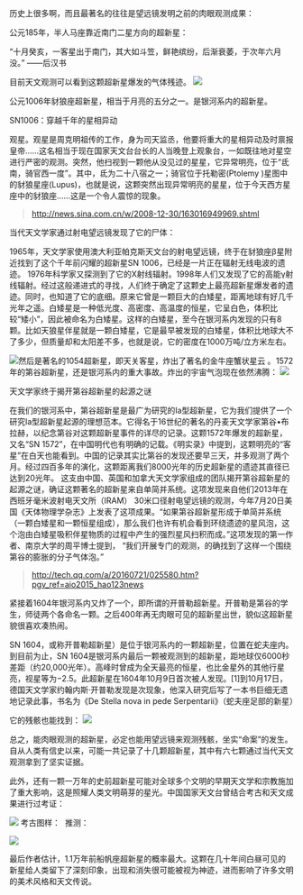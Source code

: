历史上很多啊，而且最著名的往往是望远镜发明之前的肉眼观测成果：

公元185年，半人马座靠近南门二星方向的超新星：

“十月癸亥，一客星出于南门，其大如斗笠，鲜艳缤纷，后渐衰萎，于次年六月没。” ——后汉书

目前天文观测可以看到这颗超新星爆发的气体残迹。
![](http://public.iwangpo.com/FjIW3_McNXlHSsfNKJ4QodPD_cKV.jpg?imageView2/2/w/600)

公元1006年豺狼座超新星，相当于月亮的五分之一。是银河系内的超新星。

SN1006：穿越千年的星相异动

观星。观星是周克明祖传的工作，身为司天监丞，他要将重大的星相异动及时禀报皇帝……这名相当于现在国家天文台台长的人当晚登上观象台，一如既往地对星空进行严密的观测。突然，他扫视到一颗他从没见过的星星，它异常明亮，位于“氐南，骑官西一度”。其中，氐为二十八宿之一；骑官位于托勒密(Ptolemy )星图中的豺狼星座(Lupus)，也就是说，这颗突然出现异常明亮的星星，位于今天西方星座中的豺狼座……这是一个令人震惊的现象。

> http://news.sina.com.cn/w/2008-12-30/163016949969.shtml

当代天文学家通过射电望远镜发现了它的尸体：

1965年，天文学家使用澳大利亚帕克斯天文台的射电望远镜，终于在豺狼座β星附近找到了这个千年前闪耀的超新星SN 1006，已经是一片正在辐射无线电波的遗迹。 1976年科学家又探测到了它的X射线辐射。1998年人们又发现了它的高能γ射线辐射。经过这般递进式的寻找，人们终于确定了这颗史上最亮超新星爆发者的遗迹。同时，也知道了它的底细。原来它曾是一颗巨大的白矮星，距离地球有好几千光年之遥。白矮星是一种低光度、高密度、高温度的恒星，它呈白色，体积比较“矮小”，因此被命名为白矮星。这样的白矮星，至今在银河系内发现的只有8颗。比如天狼星伴星就是一颗白矮星，它是最早被发现的白矮星，体积比地球大不了多少，但质量却和太阳差不多，也就是说，它的密度在1000万吨/立方米左右。

![](http://public.iwangpo.com/FmJYkUUHQHsvrZES5918_ZH9myp9.jpg?imageView2/2/w/600)然后是著名的1054超新星，即天关客星，炸出了著名的金牛座蟹状星云 。![](data:image/gif;base64,iVBORw0KGgoAAAANSUhEUgAAAAEAAAABCAYAAAAfFcSJAAAADUlEQVQImWNgYGBgAAAABQABh6FO1AAAAABJRU5ErkJggg==)1572年的第谷超新星，还是银河系内的重大事故。炸出的宇宙气泡现在依然沸腾：
![](http://public.iwangpo.com/FrQ2fNIuNMYMij_XY4MKDRipFphO.jpg?imageView2/2/w/600)

天文学家终于揭开第谷超新星的起源之谜

在我们的银河系中，第谷超新星是最广为研究的Ia型超新星，它为我们提供了一个研究Ia型超新星起源的理想范本。它得名于16世纪的著名的丹麦天文学家第谷•布拉赫，以纪念第谷对这颗超新星事件的详尽的记录。这颗1572年爆发的超新星，又名“SN 1572”，在中国明代也有明确的记载。《明实录》中提到，这颗明亮的“客星”在白天也能看到。中国的记录其实比第谷的发现还要早三天，并多观测了两个月。经过四百多年的演化，这颗距离我们8000光年的历史超新星的遗迹其直径已达到20光年。 这支由中国、英国和加拿大天文学家组成的团队揭开第谷超新星的起源之谜，确证这颗著名的超新星来自单简并系统。这项发现来自他们2013年在西班牙毫米波射电天文所（IRAM） 30米口径射电望远镜的观测，今年7月20日美国《天体物理学杂志》上发表了这项成果。“如果第谷超新星形成于单简并系统（一颗白矮星和一颗恒星组成），那么我们也许有机会看到环绕遗迹的星风泡，这个泡由白矮星吸积伴星物质的过程中产生的强烈星风扫积而成。”这项发现的第一作者、南京大学的周平博士提到， “我们开展专门的观测，的确找到了这样一个围绕第谷的膨胀的分子气体泡。”

> http://tech.qq.com/a/20160721/025580.htm?pgv_ref=aio2015_hao123news

紧接着1604年银河系内又炸了一个，即所谓的开普勒超新星。开普勒是第谷的学生，师徒两个各命名一颗。之后400年再无肉眼可见的超新星出世，貌似这超新星貌很喜欢凑热闹。

SN 1604，或称开普勒超新星）是位于银河系内的一颗超新星，位置在蛇夫座内。到目前为止，SN 1604是银河系内最后一颗被观测到的超新星，距地球仅6000秒差距（约20,000光年）。高峰时曾成为全天最亮的恒星，也比金星外的其他行星亮，视星等为−2.5。此超新星在1604年10月9日首次被人发现。[1]到10月17日，德国天文学家约翰内斯·开普勒发现是次现象，他深入研究后写了一本书巨细无遗地记录此事，书名为《De Stella nova in pede Serpentarii》（蛇夫座足部的新星）

它的残骸也能找到：
![](http://public.iwangpo.com/Fr0--BMb9_KWLwabfptAMWTqy4aD.jpg?imageView2/2/w/600)

总之，能肉眼观测的超新星，必定也能用望远镜来观测残骸，坐实“命案”的发生。自从人类有信史以来，可能一共记录了十几颗超新星，其中有六七颗通过当代天文观测拿到了坚实证据。

此外，还有一颗一万年的史前超新星可能对全球多个文明的早期天文学和宗教施加了重大影响，这是照耀人类文明萌芽的星光。中国国家天文台曾结合考古和天文成果进行过考证：

![](http://public.iwangpo.com/FujPi0hudHRnlY21xjuGCiAJMSG1.jpg?imageView2/2/w/600)
考古图样：
![](data:image/gif;base64,iVBORw0KGgoAAAANSUhEUgAAAAEAAAABCAYAAAAfFcSJAAAADUlEQVQImWNgYGBgAAAABQABh6FO1AAAAABJRU5ErkJggg==)
推测：

![](http://public.iwangpo.com/FkMYZlI1OlhL9EJ9UCqnrqet3_9M.jpg?imageView2/2/w/600)

最后作者估计，1.1万年前船帆座超新星的概率最大。这颗在几十年间白昼可见的新星给人类留下了深刻印象，出现和消失很可能被视为神迹，进而影响了许多文明的美术风格和天文传说。
![](data:image/gif;base64,iVBORw0KGgoAAAANSUhEUgAAAAEAAAABCAYAAAAfFcSJAAAADUlEQVQImWNgYGBgAAAABQABh6FO1AAAAABJRU5ErkJggg==)